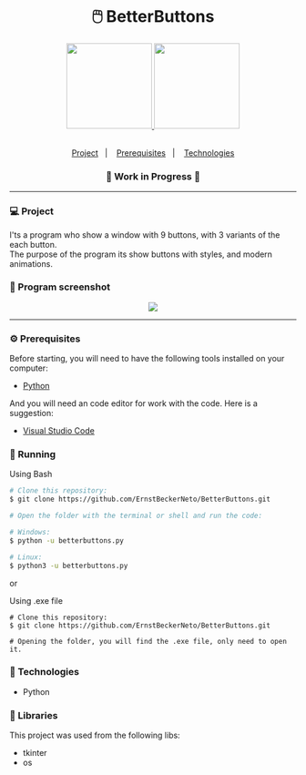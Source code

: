 <h1 align="center">
    🖱️ BetterButtons
</h1>

<div align="center">
    <a href="https://github.com/ErnstBeckerNeto">
    <img height="150px" src="https://github-readme-stats.vercel.app/api/pin/?username=ernstbeckerneto&repo=betterbuttons&theme=gotham">
    <img height="150px" width="150px" src="https://cdn.jsdelivr.net/gh/devicons/devicon/icons/python/python-original.svg">
</div>

<br>

<p align="center">
    <a href="#-project">Project</a>&nbsp;&nbsp;&nbsp;|&nbsp;&nbsp;&nbsp;
    <a href="#-prerequisites">Prerequisites</a>&nbsp;&nbsp;&nbsp;|&nbsp;&nbsp;&nbsp;
    <a href="#-technologies">Technologies</a>
</p>

<h3 align="center">
    🚧  Work in Progress  🚧
</h3>

--------------------------------

### 💻 Project

I'ts a program who show a window with 9 buttons, with 3 variants of the each button.
<br>The purpose of the program its show buttons with styles, and modern animations.

### 📸 Program screenshot

<div align="center">
    <img src="https://cdn.discordapp.com/attachments/913399145631457312/913417069041692692/unknown.png">
</div>

--------------------------------

### ⚙ Prerequisites

Before starting, you will need to have the following tools installed on your computer:

- [Python](https://www.python.org/)

And you will need an code editor for work with the code. Here is a suggestion:

- [Visual Studio Code](https://code.visualstudio.com/)

### 📗 Running

Using Bash

```bash
# Clone this repository:
$ git clone https://github.com/ErnstBeckerNeto/BetterButtons.git

# Open the folder with the terminal or shell and run the code:

# Windows:
$ python -u betterbuttons.py

# Linux: 
$ python3 -u betterbuttons.py
```

or
  
Using .exe file
  
```exe
# Clone this repository:
$ git clone https://github.com/ErnstBeckerNeto/BetterButtons.git

# Opening the folder, you will find the .exe file, only need to open it.
```

### 🚀 Technologies

- Python

### 📕 Libraries

This project was used from the following libs:

- tkinter
- os


